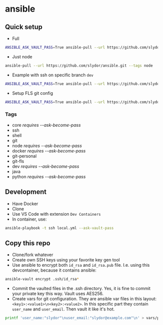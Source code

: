 # ansible

## Quick setup

- Full

```sh
ANSIBLE_ASK_VAULT_PASS=True ansible-pull --url https://github.com/slydor/ansible.git --ask-become-pass
```

- Just node

```sh
ansible-pull --url https://github.com/slydor/ansible.git --tags node
```

- Example with ssh on specific branch `dev`

```sh
ANSIBLE_ASK_VAULT_PASS=True ansible-pull --url https://github.com/slydor/ansible.git --tags ssh --checkout dev
```

- Setup FLS git config

```sh
ANSIBLE_ASK_VAULT_PASS=True ansible-pull --url https://github.com/slydor/ansible.git --tags git-fls
```

### Tags

- core _requires --ask-become-pass_
- ssh
- shell
- git
- node _requires --ask-become-pass_
- docker _requires --ask-become-pass_
- git-personal
- git-fls
- dev _requires --ask-become-pass_
- java
- python _requires --ask-become-pass_

## Development

- Have Docker
- Clone
- Use VS Code with extension `Dev Containers`
- In container, use:

```sh
ansible-playbook -t ssh local.yml --ask-vault-pass
```

## Copy this repo

- Clone/fork whatever
- Create own SSH keys using your favorite key gen tool
- Use ansible to encrypt both `id_rsa` and `id_rsa.pub` file. I.e. using this devcontainer, because it contains ansible:

```sh
ansible-vault encrypt .ssh/id_rsa*
```

- Commit the vaulted files in the .ssh directory. Yes, it is fine to commit your private key this way. Vault uses AES256.
- Create vars for git configuration. They are ansible var files in this layout: `<key1>:<value1>\n<key2>:<value2>`. In this specific part they contain `user_name` and `user_email`. Then vault it like it's hot.

```sh
printf 'user_name:"slydor"\nuser_email:"slydor@example.com"\n' > vars/personal-git.yml && ansible-vault encrypt vars/personal-git.yml
```
